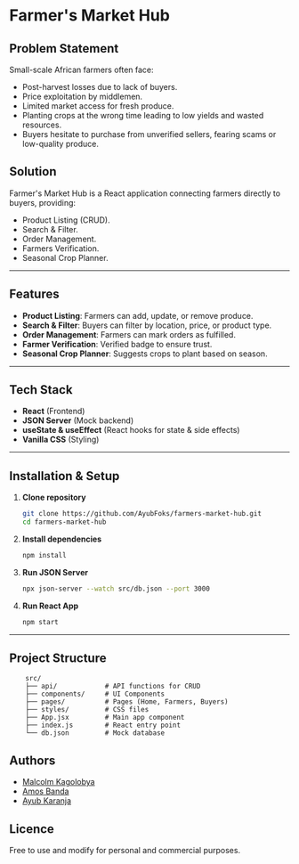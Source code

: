 # Farmer's Market Hub

## Problem Statement
Small-scale African farmers often face:
- Post-harvest losses due to lack of buyers.
- Price exploitation by middlemen.
- Limited market access for fresh produce.
- Planting crops at the wrong time leading to low yields and wasted resources.
- Buyers hesitate to purchase from unverified sellers, fearing scams or low-quality produce.

## Solution
Farmer's Market Hub is a React application connecting farmers directly to buyers, providing:
- Product Listing (CRUD).
- Search & Filter.
- Order Management.
- Farmers Verification.
- Seasonal Crop Planner.

---

## Features
- **Product Listing**: Farmers can add, update, or remove produce.
- **Search & Filter**: Buyers can filter by location, price, or product type.
- **Order Management**: Farmers can mark orders as fulfilled.
- **Farmer Verification**: Verified badge to ensure trust.
- **Seasonal Crop Planner**: Suggests crops to plant based on season.

---

## Tech Stack
- **React** (Frontend)
- **JSON Server** (Mock backend)
- **useState & useEffect** (React hooks for state & side effects)
- **Vanilla CSS** (Styling)

---

## Installation & Setup

1. **Clone repository**
   ```bash
   git clone https://github.com/AyubFoks/farmers-market-hub.git
   cd farmers-market-hub
   ```

2. **Install dependencies**
    ```bash
    npm install
    ```
    
3. **Run JSON Server**
    ```bash
    npx json-server --watch src/db.json --port 3000
    ```

4. **Run React App**
    ```bash
    npm start
    ```

---

## Project Structure        

        src/
        ├── api/            # API functions for CRUD
        ├── components/     # UI Components
        ├── pages/          # Pages (Home, Farmers, Buyers)
        ├── styles/         # CSS files
        ├── App.jsx         # Main app component
        ├── index.js        # React entry point
        └── db.json         # Mock database

## Authors

- [Malcolm Kagolobya](https://github.com/KagsM)
- [Amos Banda](https://github.com/BandaTheSecond)
- [Ayub Karanja](https://github.com/AyubFoks)

## Licence

Free to use and modify for personal and commercial purposes.